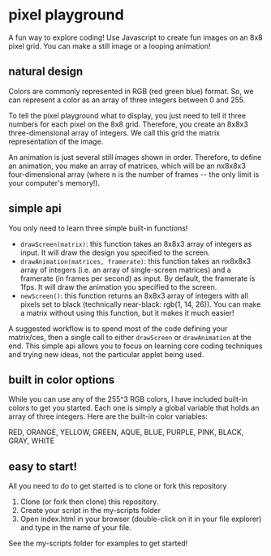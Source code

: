 # pixel playground

A fun way to explore coding! Use Javascript to create fun images on an 8x8 pixel grid. You can make a still image or a looping animation!

## natural design

Colors are commonly represented in RGB (red green blue) format. So, we can represent a color as an array of three integers between 0 and 255.

To tell the pixel playground what to display, you just need to tell it three numbers for each pixel on the 8x8 grid. Therefore, you create an 8x8x3 three-dimensional array of integers. We call this grid the matrix representation of the image.

An animation is just several still images shown in order. Therefore, to define an animation, you make an array of matrices, which will be an nx8x8x3 four-dimensional array (where n is the number of frames -- the only limit is your computer's memory!).

## simple api

You only need to learn three simple built-in functions!

* `drawScreen(matrix)`: this function takes an 8x8x3 array of integers as input. It will draw the design you specified to the screen.
* `drawAnimation(matrices, framerate)`: this function takes an nx8x8x3 array of integers (i.e. an array of single-screen matrices) and a framerate (in frames per second) as input. By default, the framerate is 1fps. It will draw the animation you specified to the screen.
* `newScreen()`: this function returns an 8x8x3 array of integers with all pixels set to black (technically near-black: rgb(1, 14, 26)). You can make a matrix without using this function, but it makes it much easier!

A suggested workflow is to spend most of the code defining your matrix/ces, then a single call to either `drawScreen` or `drawAnimation` at the end. This simple api allows you to focus on learning core coding techniques and trying new ideas, not the particular applet being used.

## built in color options

While you can use any of the 255^3 RGB colors, I have included built-in colors to get you started. Each one is simply a global variable that holds an array of three integers. Here are the built-in color variables:

RED, ORANGE, YELLOW, GREEN, AQUE, BLUE, PURPLE, PINK, BLACK, GRAY, WHITE

## easy to start!

All you need to do to get started is to clone or fork this repository

1. Clone (or fork then clone) this repository. 
2. Create your script in the my-scripts folder
3. Open index.html in your browser (double-click on it in your file explorer) and type in the name of your file.

See the my-scripts folder for examples to get started!